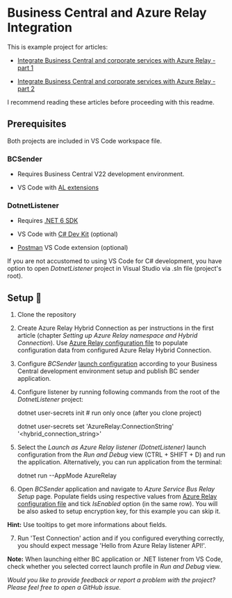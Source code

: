 
# Business Central and Azure Relay Integration

This is example project for articles:

- [Integrate Business Central and corporate services with Azure Relay - part 1](https://www.linkedin.com/pulse/integrate-business-central-corporate-services-azure-relay-bevanda?trk=public_profile_article_view)

- [Integrate Business Central and corporate services with Azure Relay - part 2](https://www.linkedin.com/pulse/integrate-business-central-corporate-services-azure-relay-bevanda-1f?utm_source=share&utm_medium=guest_desktop&utm_campaign=copy)

  

I recommend reading these articles before proceeding with this readme.

  

## Prerequisites

Both projects are included in VS Code workspace file.

### BCSender

- Requires Business Central V22 development environment.

- VS Code with [AL extensions](https://marketplace.visualstudio.com/items?itemName=ms-dynamics-smb.al)

  

### DotnetListener

- Requires [.NET 6 SDK](https://dotnet.microsoft.com/en-us/download/dotnet/6.0)

- VS Code with [C# Dev Kit](https://marketplace.visualstudio.com/items?itemName=ms-dotnettools.csdevkit) (optional)

- [Postman](https://marketplace.visualstudio.com/items?itemName=Postman.postman-for-vscode) VS Code extension (optional)

If you are not accustomed to using VS Code for C# development, you have option to open *DotnetListener* project in Visual Studio via .sln file (project's root).

  

## Setup :wrench:

1. Clone the repository

2. Create Azure Relay Hybrid Connection as per instructions in the first article (chapter *Setting up Azure Relay namespace and Hybrid Connection*). Use [Azure Relay configuration file](./azure-relay-config.txt) to populate configuration data from configured Azure Relay Hybrid Connection.

3. Configure *BCSender* [launch configuration](https://learn.microsoft.com/en-us/dynamics365/business-central/dev-itpro/developer/devenv-json-launch-file) according to your Business Central development environment setup and publish BC sender application.

4. Configure listener by running following commands from the root of the *DotnetListener* project:

    dotnet user-secrets init  # run only once (after you clone project)

    dotnet user-secrets set 'AzureRelay:ConnectionString' '<hybrid_connection_string>'


5. Select the *Launch as Azure Relay listener (DotnetListener)* launch configuration from the *Run and Debug* view (CTRL + SHIFT + D) and run the application. Alternatively, you can run application from the terminal:

    dotnet run --AppMode AzureRelay


6. Open *BCSender* application and navigate to *Azure Service Bus Relay Setup* page. Populate fields using respective values from [Azure Relay configuration file](./azure-relay-config.txt) and tick *IsEnabled* option (in the same row). You will be also asked to setup encryption key, for this example you can skip it.

**Hint:** Use tooltips to get more informations about fields.

7. Run 'Test Connection' action and if you configured everything correctly, you should expect message 'Hello from Azure Relay listener API!'.


**Note:** When launching either BC application or .NET listener from VS Code, check whether you selected correct launch profile in *Run and Debug* view.

*Would you like to provide feedback or report a problem with the project? Please feel free to open a GitHub issue.*
